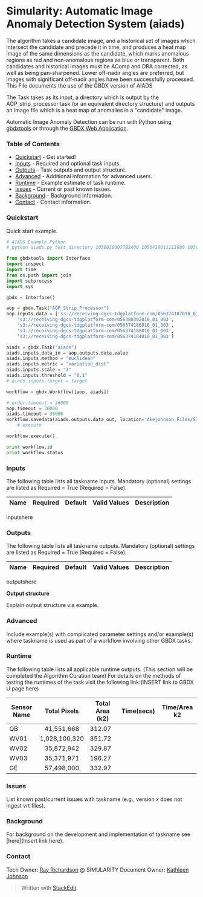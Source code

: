 # Simularity: Automatic Image Anomaly Detection System (aiads)

The algorithm takes a candidate image, and a historical set of images which intersect the candidate and precede it in time, and produces a heat map image of the same dimensions as the candidate, which marks anomalous regions as red and non-anomalous regions as blue or transparent.
Both candidates and historical images must be AComp and DRA corrected, as well as being pan-sharpened. Lower off-nadir angles are preferred, but images with significant off-nadir angles have been successfully processed.
This File documents the use of the GBDX version of AIADS

The Task takes as its input, a directory which is output by the AOP_strip_processor
task (or an equivalent directory structure) and outputs an image file which is a
heat map of anomalies in a "candidate" image.

Automatic Image Anomaly Detection can be run with Python using [gbdxtools](https://github.com/DigitalGlobe/gbdxtools) or through the [GBDX Web Application](https://gbdx.geobigdata.io/materials/).  

### Table of Contents
 * [Quickstart](#quickstart) - Get started!
 * [Inputs](#inputs) - Required and optional task inputs.
 * [Outputs](#outputs) - Task outputs and output structure.
 * [Advanced](#advanced) - Additional information for advanced users.
 * [Runtime](#runtime) - Example estimate of task runtime.
 * [Issues](#issues) - Current or past known issues.
 * [Background](#background) - Background information.
 * [Contact](#contact) - Contact information.

### Quickstart

Quick start example.

```python
# AIADS Example Python
# python aiads.py test_directory 10500100077B2A00 1050410011113800 1030010063143700 10300100649F2800 103001003E418400

from gbdxtools import Interface
import inspect
import time
from os.path import join
import subprocess
import sys

gbdx = Interface()

aop = gbdx.Task("AOP_Strip_Processor")
aop.inputs.data = ['s3://receiving-dgcs-tdgplatform-com/056374187010_01_003',
	's3://receiving-dgcs-tdgplatform-com/056380302010_01_003',
	's3://receiving-dgcs-tdgplatform-com/056374186010_01_003',
	's3://receiving-dgcs-tdgplatform-com/056374188010_01_003',
	's3://receiving-dgcs-tdgplatform-com/056374184010_01_003']

aiads = gbdx.Task("aiads")
aiads.inputs.data_in = aop.outputs.data.value
aiads.inputs.method = "euclidean"
aiads.inputs.metric = "variation_dist"
aiads.inputs.scale = "3"
aiads.inputs.threshold = "0.1"
# aiads.inputs.target = target

workflow = gbdx.Workflow([aop, aiads])

# order.timeout = 36000
aop.timeout = 36000
aiads.timeout = 36000
workflow.savedata(aiads.outputs.data_out, location='Akejohnson_Files/SIMILARITY/Test1')
    # execute

workflow.execute()

print workflow.id
print workflow.status
```

### Inputs

The following table lists all taskname inputs.
Mandatory (optional) settings are listed as Required = True (Required = False).

  Name  |  Required  |  Default  |  Valid Values  |  Description  
--------|:----------:|-----------|----------------|---------------
inputshere


### Outputs

The following table lists all taskname outputs.
Mandatory (optional) settings are listed as Required = True (Required = False).

  Name  |  Required  |  Default  |  Valid Values  |  Description
--------|:----------:|-----------|----------------|---------------
outputshere

**Output structure**

Explain output structure via example.


### Advanced
Include example(s) with complicated parameter settings and/or example(s) where
taskname is used as part of a workflow involving other GBDX tasks.

### Runtime

The following table lists all applicable runtime outputs. (This section will be completed the Algorithm Curation team)
For details on the methods of testing the runtimes of the task visit the following link:(INSERT link to GBDX U page here)

  Sensor Name  | Total Pixels |  Total Area (k2)  |  Time(secs)  |  Time/Area k2
--------|:----------:|-----------|----------------|---------------
QB | 41,551,668 | 312.07 |  |  
WV01| 1,028,100,320 |351.72 | |
WV02|35,872,942|329.87| |
WV03|35,371,971|196.27| |
GE| 57,498,000|332.97| |

### Issues
List known past/current issues with taskname (e.g., version x does not ingest vrt files).


### Background
For background on the development and implementation of taskname see [here](Insert link here).


### Contact
Tech Owner: [Ray Richardson](ray@simularity.com) @ SIMULARITY
Document Owner: [Kathleen Johnson](kajohnso@digitalglobe.com)



> Written with [StackEdit](https://stackedit.io/).